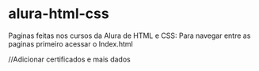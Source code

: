 # alura-html-css

Paginas feitas nos cursos da Alura de HTML e CSS:
Para navegar entre as paginas primeiro acessar o Index.html



//Adicionar certificados e mais dados 
